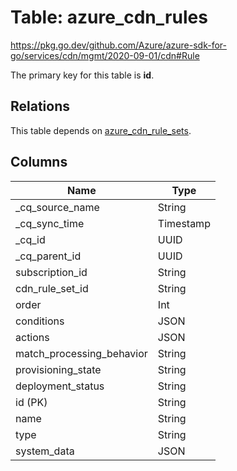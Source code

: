 # Table: azure_cdn_rules

https://pkg.go.dev/github.com/Azure/azure-sdk-for-go/services/cdn/mgmt/2020-09-01/cdn#Rule

The primary key for this table is **id**.

## Relations
This table depends on [azure_cdn_rule_sets](azure_cdn_rule_sets.md).

## Columns
| Name          | Type          |
| ------------- | ------------- |
|_cq_source_name|String|
|_cq_sync_time|Timestamp|
|_cq_id|UUID|
|_cq_parent_id|UUID|
|subscription_id|String|
|cdn_rule_set_id|String|
|order|Int|
|conditions|JSON|
|actions|JSON|
|match_processing_behavior|String|
|provisioning_state|String|
|deployment_status|String|
|id (PK)|String|
|name|String|
|type|String|
|system_data|JSON|